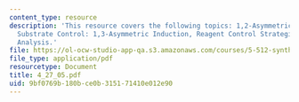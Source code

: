 ```yaml
---
content_type: resource
description: 'This resource covers the following topics: 1,2-Asymmetric Induction,
  Substrate Control: 1,3-Asymmetric Induction, Reagent Control Strategies and Retrosynthetic
  Analysis.'
file: https://ol-ocw-studio-app-qa.s3.amazonaws.com/courses/5-512-synthetic-organic-chemistry-ii-spring-2005/9bf0769b180bce0b315171410e012e90_4_27_05.pdf
file_type: application/pdf
resourcetype: Document
title: 4_27_05.pdf
uid: 9bf0769b-180b-ce0b-3151-71410e012e90
---
```

